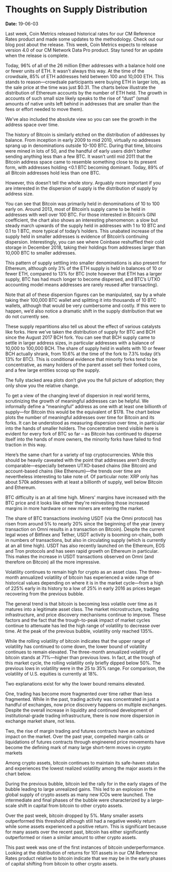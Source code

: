 # Thoughts on Supply Distribution

**Date:** 19-06-03

Last week, Coin Metrics released historical rates for our CM Reference Rates product and made some updates to the methodology. Check out our blog post about the release. This week, Coin Metrics expects to release version 4.0 of our CM Network Data Pro product. Stay tuned for an update when the release is complete.

Today, 96% of all of the 26 million Ether addresses with a balance hold one or fewer units of ETH. It wasn’t always this way. At the time of the crowdsale, 85% of ETH addresses held between 100 and 10,000 ETH. This stands to reason—crowdsale participants were buying ETH in larger lots, as the sale price at the time was just $0.31. The charts below illustrate the distribution of Ethereum accounts by the number of ETH held. The growth in accounts of such small size likely speaks to the rise of “dust” (small amounts of native units left behind in addresses that are smaller than the fees or effort needed to move them).

We’ve also included the absolute view so you can see the growth in the address space over time.

The history of Bitcoin is similarly etched on the distribution of addresses by balance. From inception in early 2009 to mid 2010, virtually no addresses sprang up in denominations outside 10-100 BTC. During that time, bitcoins were mined in lots of 50, and the handful of early users didn’t bother sending anything less than a few BTC. It wasn’t until mid 2011 that the Bitcoin address space came to resemble something close to its present form, with addresses holding <0.1 BTC becoming dominant. Today, 89% of all Bitcoin addresses hold less than one BTC.

However, this doesn’t tell the whole story. Arguably more important if you are interested in the dispersion of supply is the distribution of supply by address size.

You can see that Bitcoin was primarily held in denominations of 10 to 100 early on. Around 2013, most of Bitcoin’s supply came to be held in addresses with well over 100 BTC. For those interested in Bitcoin’s GINI coefficient, the chart also shows an interesting phenomenon: a slow but steady march upwards of the supply held in addresses with 1 to 10 BTC and 0.1 to 1 BTC, more typical of today’s holders. This unabated increase of the supply held in smaller addresses is evidence of Bitcoin’s continuing dispersion. Interestingly, you can see where Coinbase reshuffled their cold storage in December 2018, taking their holdings from addresses larger than 10,000 BTC to smaller addresses.

This pattern of supply settling into smaller denominations is also present for Ethereum, although only 3% of the ETH supply is held in balances of 10 or fewer ETH, compared to 13% for BTC (note however that ETH has a larger supply, BTC has had much longer to become dispersed, and BTC’s UTXO accounting model means addresses are rarely reused after transacting).

Note that all of these dispersion figures can be manipulated, say by a whale taking their 100,000 BTC wallet and splitting it into thousands of 10 BTC wallets, although that would be very cumbersome and costly. If this were to happen, we’d also notice a dramatic shift in the supply distribution that we do not currently see.

These supply repartitions also tell us about the effect of various catalysts like forks. Here we’ve taken the distribution of supply for BTC and BCH since the August 2017 BCH fork. You can see that BCH supply came to settle in larger address sizes, in particular addresses with a balance of 10,000 to 100,000 BCH. The share of supply held in wallets with 10 or fewer BCH actually shrank, from 10.6% at the time of the fork to 7.3% today (it’s 13% for BTC). This is conditional evidence that minority forks tend to be concentrative, as many holders of the parent asset sell their forked coins, and a few large entities scoop up the supply.

The fully stacked area plots don’t give you the full picture of adoption; they only show you the relative change.

To get a view of the changing level of dispersion in real world terms, scrutinizing the growth of meaningful addresses can be helpful. We informally define a “meaningful” address as one with at least one billionth of supply—for Bitcoin this would be the equivalent of $178. The chart below plots the number of meaningful addresses over time for Bitcoin and its forks. It can be understood as measuring dispersion over time, in particular into the hands of smaller holders. The concentrative trend visible here is evident for every fork of BTC so far – as Bitcoin has continued to disperse itself into the hands of more owners, the minority forks have failed to find traction in this way.

Here’s the same chart for a variety of top cryptocurrencies. While this should be heavily caveated with the point that addresses aren’t directly comparable—especially between UTXO-based chains (like Bitcoin) and account-based chains (like Ethereum)—the trends over time are nevertheless interesting to take note of. Of particular note: XRP only has about 570k addresses with at least a billionth of supply, well below Bitcoin and Ethereum.

BTC difficulty is an at all time high. Miners' margins have increased with the BTC price and it looks like either they're reinvesting those increased margins in more hardware or new miners are entering the market.

The share of BTC transactions involving USDT (via the Omni protocol) has risen from around 5% to nearly 20% since the beginning of the year (every transaction on Omni results in a transaction on Bitcoin). Despite the current legal woes of Bitfinex and Tether, USDT activity is booming on-chain, both in numbers of transactions, but also in circulating supply (which is currently at an all time high). USDT has also recently launched on the Ethereum, EOS and Tron protocols and has seen rapid growth on Ethereum in particular. This makes the increase in USDT transactions observed on Omni (and therefore on Bitcoin) all the more impressive.

Volatility continues to remain high for crypto as an asset class. The three-month annualized volatility of bitcoin has experienced a wide range of historical values depending on where it is in the market cycle—from a high of 225% early in its history to a low of 25% in early 2016 as prices began recovering from the previous bubble.

The general trend is that bitcoin is becoming less volatile over time as it matures into a legitimate asset class. The market microstructure, trading infrastructure, and price discovery mechanisms continue to improve. These factors and the fact that the trough-to-peak impact of market cycles continue to attenuate has led the high range of volatility to decrease over time. At the peak of the previous bubble, volatility only reached 135%.

While the rolling volatility of bitcoin indicates that the upper range of volatility has continued to come down, the lower bound of volatility continues to remain elevated. The three-month annualized volatility of bitcoin stands at 71%—higher than previous lows. In fact, at the trough of this market cycle, the rolling volatility only briefly dipped below 50%. The previous lows in volatility were in the 25 to 35% range. For comparison, the volatility of U.S. equities is currently at 18%.

Two explanations exist for why the lower bound remains elevated.

One, trading has become more fragmented over time rather than less fragmented. While in the past, trading activity was concentrated in just a handful of exchanges, now price discovery happens on multiple exchanges. Despite the overall increase in liquidity and continued development of institutional-grade trading infrastructure, there is now more dispersion in exchange market share, not less.

Two, the rise of margin trading and futures contracts have an outsized impact on the market. Over the past year, compelled margin calls or liquidations of futures contracts through engineered price movements have become the defining mark of many large short-term moves in crypto markets

Among crypto assets, bitcoin continues to maintain its safe-haven status and experiences the lowest realized volatility among the major assets in the chart below.

During the previous bubble, bitcoin led the rally for in the early stages of the bubble leading to large unrealized gains. This led to an explosion in the global supply of crypto assets as many new ICOs were launched. The intermediate and final phases of the bubble were characterized by a large-scale shift in capital from bitcoin to other crypto assets.

Over the past week, bitcoin dropped by 5%. Many smaller assets outperformed this threshold although still had a negative weekly return while some assets experienced a positive return. This is significant because for many assets over the recent past, bitcoin has either significantly outperformed or risen a similar amount to other crypto assets.

This past week was one of the first instances of bitcoin underperformance. Looking at the distribution of returns for 101 assets in our CM Reference Rates product relative to bitcoin indicate that we may be in the early phases of capital shifting from bitcoin to other crypto assets.